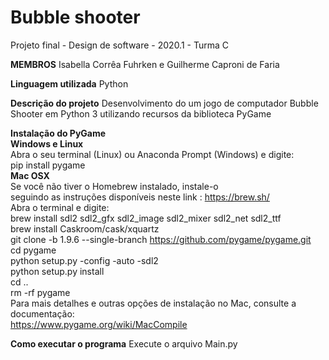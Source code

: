 # Bubble shooter

Projeto final - Design de software - 2020.1 - Turma C

**MEMBROS**
Isabella Corrêa Fuhrken e Guilherme Caproni de Faria

**Linguagem utilizada**
Python

**Descrição do projeto**
Desenvolvimento do um jogo de computador Bubble Shooter em Python 3 utilizando recursos da biblioteca PyGame

**Instalação do PyGame**  
**Windows e Linux**  
Abra o seu terminal (Linux) ou Anaconda Prompt (Windows) e digite:  
pip install pygame  
**Mac OSX**  
Se você não tiver o Homebrew instalado, instale-o  
seguindo as instruções disponíveis neste link : https://brew.sh/  
Abra o terminal e digite:  
brew install sdl2 sdl2_gfx sdl2_image sdl2_mixer sdl2_net sdl2_ttf  
brew install Caskroom/cask/xquartz  
git clone -b 1.9.6 --single-branch https://github.com/pygame/pygame.git  
cd pygame  
python setup.py -config -auto -sdl2  
python setup.py install  
cd ..  
rm -rf pygame  
Para mais detalhes e outras opções de instalação no Mac, consulte a documentação:   
https://www.pygame.org/wiki/MacCompile

**Como executar o programa**
Execute o arquivo Main.py